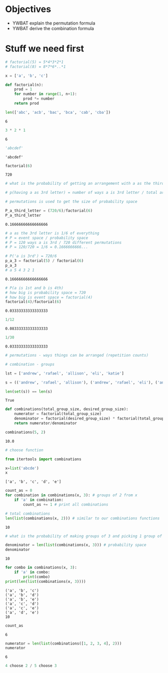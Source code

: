 
# Objectives
* YWBAT explain the permutation formula
* YWBAT derive the combination formula

# Stuff we need first


```python
# factorial(5) = 5*4*3*2*1
# factorial(8) = 8*7*6*..*1
```


```python
x = ['a', 'b', 'c']
```


```python
def factorial(n):
    prod = 1
    for number in range(1, n+1):
        prod *= number
    return prod
```


```python
len(['abc', 'acb', 'bac', 'bca', 'cab', 'cba'])
```




    6




```python
3 * 2 * 1
```




    6




```python
'abcdef'
```




    'abcdef'




```python
factorial(6)
```




    720




```python
# what is the probability of getting an arrangement with a as the third letter
```


```python
# p(having a as 3rd letter) = number of ways a is 3rd letter / total arrangements
```


```python
# permutations is used to get the size of probability space
```


```python
P_a_third_letter = (720/6)/factorial(6)
P_a_third_letter
```




    0.16666666666666666




```python
# a as the 3rd letter is 1/6 of everything 
# P = event space / probability space
# P = 120 ways a is 3rd / 720 different permutations
# P = 120/720 = 1/6 = 0.1666666666...
```


```python
# P('a is 3rd') = 720/6 
p_a_3 = factorial(5) / factorial(6)
p_a_3
# a 5 4 3 2 1 
```




    0.16666666666666666




```python
# P(a is 1st and b is 4th)
# how big is probability space = 720
# how big is event space = factorial(4)
factorial(4)/factorial(6)
```




    0.03333333333333333




```python
1/12
```




    0.08333333333333333




```python
1/30
```




    0.03333333333333333




```python
# permutations - ways things can be arranged (repetition counts)
```


```python
# combination - groups
```


```python
lst = ['andrew', 'rafael', 'allison', 'eli', 'katie']
```


```python
s = (('andrew', 'rafael', 'allison'), ('andrew', 'rafael', 'eli'), ('andrew', 'rafael', 'katie'), ('andrew', 'allison', 'eli'), ('andrew', 'allison', 'katie'), ('andrew', 'eli', 'katie'), ('rafael','allison', 'eli'), ('rafael', 'allison', 'katie'), ('allison', 'eli', 'katie'))
```


```python
len(set(s)) == len(s)
```




    True




```python
def combinations(total_group_size, desired_group_size):
    numerator = factorial(total_group_size)
    denominator = factorial(desired_group_size) * factorial(total_group_size-desired_group_size)
    return numerator/denominator
```


```python
combinations(5, 2)
```




    10.0




```python
# choose function 
```


```python
from itertools import combinations
```


```python
x=list('abcde')
x
```




    ['a', 'b', 'c', 'd', 'e']




```python
count_as = 0
for combination in combinations(x, 3): # groups of 2 from x
    if 'a' in combination:
        count_as += 1 # print all combinations
```


```python
# total combinations
len(list(combinations(x, 2))) # similar to our combinations functions
```




    10




```python
# what is the probability of making groups of 3 and picking 1 group of 3 that has a in it from abcde
```


```python
denominator = len(list(combinations(x, 3))) # probability space
denominator
```




    10




```python
for combo in combinations(x, 3):
    if 'a' in combo:
        print(combo)
print(len(list(combinations(x, 3))))
```

    ('a', 'b', 'c')
    ('a', 'b', 'd')
    ('a', 'b', 'e')
    ('a', 'c', 'd')
    ('a', 'c', 'e')
    ('a', 'd', 'e')
    10



```python
count_as
```




    6




```python
numerator = len(list(combinations([1, 2, 3, 4], 2)))
numerator
```




    6




```python
4 choose 2 / 5 choose 3
```
